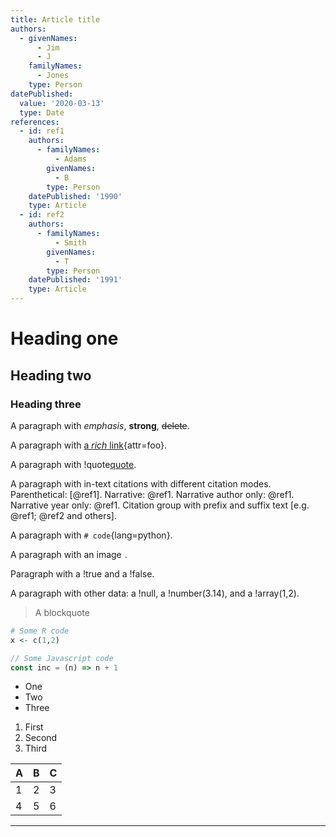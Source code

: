 ```yaml
---
title: Article title
authors:
  - givenNames:
      - Jim
      - J
    familyNames:
      - Jones
    type: Person
datePublished:
  value: '2020-03-13'
  type: Date
references:
  - id: ref1
    authors:
      - familyNames:
          - Adams
        givenNames:
          - B
        type: Person
    datePublished: '1990'
    type: Article
  - id: ref2
    authors:
      - familyNames:
          - Smith
        givenNames:
          - T
        type: Person
    datePublished: '1991'
    type: Article
---
```


# Heading one

## Heading two

### Heading three

A paragraph with _emphasis_, **strong**, ~~delete~~.

A paragraph with [a _rich_ link](https://example.org){attr=foo}.

A paragraph with !quote[quote](https://example.org).

A paragraph with in-text citations with different citation modes. Parenthetical: [@ref1]. Narrative: @ref1. Narrative author only: @ref1. Narrative year only: @ref1. Citation group with prefix and suffix text [e.g.  @ref1; @ref2  and others].

A paragraph with `# code`{lang=python}.

A paragraph with an image ![alt text](data:image/gif;base64,R0lGODlhAQABAIAAAAAAAP///yH5BAEAAAAALAAAAAABAAEAAAIBRAA7 "title").

Paragraph with a !true and a !false.

A paragraph with other data: a !null, a !number(3.14), and a !array(1,2).

> A blockquote

```r
# Some R code
x <- c(1,2)
```

```js
// Some Javascript code
const inc = (n) => n + 1
```

-   One
-   Two
-   Three

1.  First
2.  Second
3.  Third

| A | B | C |
| - | - | - |
| 1 | 2 | 3 |
| 4 | 5 | 6 |

* * *
